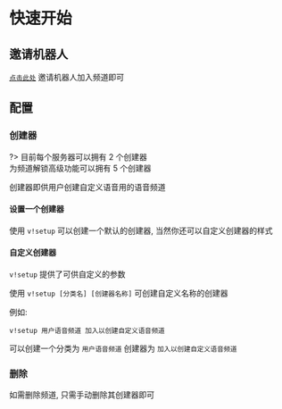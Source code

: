 # 快速开始

## 邀请机器人

[`点击此处`](https://www.kookapp.cn/app/oauth2/authorize?id=13851&permissions=51230777&client_id=Yc_D002vsARZTTzP&redirect_uri=&scope=bot) 
邀请机器人加入频道即可  

## 配置

### 创建器

?> 目前每个服务器可以拥有 2 个创建器  
    为频道解锁高级功能可以拥有 5 个创建器  

创建器即供用户创建自定义语音用的语音频道  

#### 设置一个创建器

使用 `v!setup` 可以创建一个默认的创建器, 当然你还可以自定义创建器的样式  

#### 自定义创建器

`v!setup` 提供了可供自定义的参数  

使用 `v!setup [分类名] [创建器名称]` 可创建自定义名称的创建器  

例如:  
```
v!setup 用户语音频道 加入以创建自定义语音频道
```
可以创建一个分类为 `用户语音频道` 创建器为 `加入以创建自定义语音频道`

### 删除

如需删除频道, 只需手动删除其创建器即可